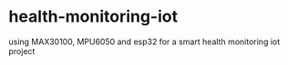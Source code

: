 # health-monitoring-iot
using MAX30100, MPU6050 and esp32 for a smart health monitoring iot project
